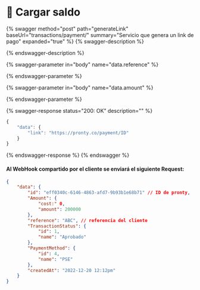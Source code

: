 # 💸 Cargar saldo



{% swagger method="post" path="generateLink" baseUrl="transactions/payment/" summary="Servicio que genera un link de pago" expanded="true" %}
{% swagger-description %}

{% endswagger-description %}

{% swagger-parameter in="body" name="data.reference" %}

{% endswagger-parameter %}

{% swagger-parameter in="body" name="data.amount" %}

{% endswagger-parameter %}

{% swagger-response status="200: OK" description="" %}
```javascript
{
    "data": {
        "link": "https://pronty.co/payment/ID"
    }
}
```
{% endswagger-response %}
{% endswagger %}



#### Al WebHook compartido por el cliente se enviará el siguiente Request:

```json
{
    "data": {
        "id": "eff0340c-6146-4863-afd7-9b93b1e68b71" // ID de pronty,
        "Amount": {
            "cost:" 0,
            "amount": 200000
        },
        "reference": "ABC", // referencia del cliente
        "TransactionStatus": {
            "id": 1,
            "name": "Aprobado"
        },
        "PaymentMethod": {
            "id": 4,
            "name": "PSE"
        },
        "createdAt": "2022-12-20 12:12pm"
    }
}
```

